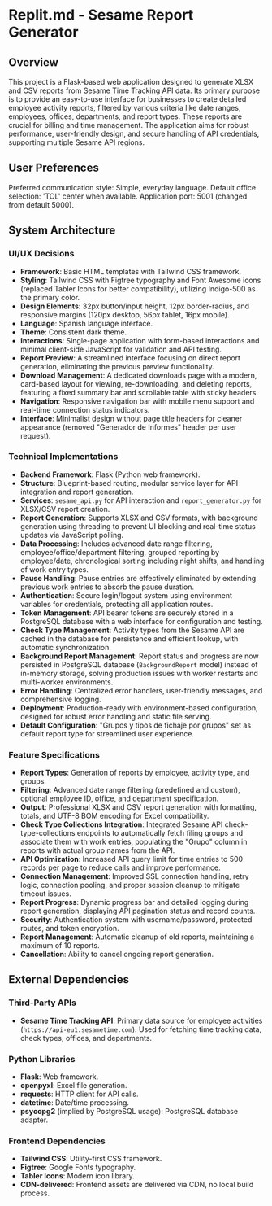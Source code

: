 # Replit.md - Sesame Report Generator

## Overview
This project is a Flask-based web application designed to generate XLSX and CSV reports from Sesame Time Tracking API data. Its primary purpose is to provide an easy-to-use interface for businesses to create detailed employee activity reports, filtered by various criteria like date ranges, employees, offices, departments, and report types. These reports are crucial for billing and time management. The application aims for robust performance, user-friendly design, and secure handling of API credentials, supporting multiple Sesame API regions.

## User Preferences
Preferred communication style: Simple, everyday language.
Default office selection: 'TOL' center when available.
Application port: 5001 (changed from default 5000).

## System Architecture

### UI/UX Decisions
- **Framework**: Basic HTML templates with Tailwind CSS framework.
- **Styling**: Tailwind CSS with Figtree typography and Font Awesome icons (replaced Tabler Icons for better compatibility), utilizing Indigo-500 as the primary color.
- **Design Elements**: 32px button/input height, 12px border-radius, and responsive margins (120px desktop, 56px tablet, 16px mobile).
- **Language**: Spanish language interface.
- **Theme**: Consistent dark theme.
- **Interactions**: Single-page application with form-based interactions and minimal client-side JavaScript for validation and API testing.
- **Report Preview**: A streamlined interface focusing on direct report generation, eliminating the previous preview functionality.
- **Download Management**: A dedicated downloads page with a modern, card-based layout for viewing, re-downloading, and deleting reports, featuring a fixed summary bar and scrollable table with sticky headers.
- **Navigation**: Responsive navigation bar with mobile menu support and real-time connection status indicators.
- **Interface**: Minimalist design without page title headers for cleaner appearance (removed "Generador de Informes" header per user request).

### Technical Implementations
- **Backend Framework**: Flask (Python web framework).
- **Structure**: Blueprint-based routing, modular service layer for API integration and report generation.
- **Services**: `sesame_api.py` for API interaction and `report_generator.py` for XLSX/CSV report creation.
- **Report Generation**: Supports XLSX and CSV formats, with background generation using threading to prevent UI blocking and real-time status updates via JavaScript polling.
- **Data Processing**: Includes advanced date range filtering, employee/office/department filtering, grouped reporting by employee/date, chronological sorting including night shifts, and handling of work entry types.
- **Pause Handling**: Pause entries are effectively eliminated by extending previous work entries to absorb the pause duration.
- **Authentication**: Secure login/logout system using environment variables for credentials, protecting all application routes.
- **Token Management**: API bearer tokens are securely stored in a PostgreSQL database with a web interface for configuration and testing.
- **Check Type Management**: Activity types from the Sesame API are cached in the database for persistence and efficient lookup, with automatic synchronization.
- **Background Report Management**: Report status and progress are now persisted in PostgreSQL database (`BackgroundReport` model) instead of in-memory storage, solving production issues with worker restarts and multi-worker environments.
- **Error Handling**: Centralized error handlers, user-friendly messages, and comprehensive logging.
- **Deployment**: Production-ready with environment-based configuration, designed for robust error handling and static file serving.
- **Default Configuration**: "Grupos y tipos de fichaje por grupos" set as default report type for streamlined user experience.

### Feature Specifications
- **Report Types**: Generation of reports by employee, activity type, and groups.
- **Filtering**: Advanced date range filtering (predefined and custom), optional employee ID, office, and department specification.
- **Output**: Professional XLSX and CSV report generation with formatting, totals, and UTF-8 BOM encoding for Excel compatibility.
- **Check Type Collections Integration**: Integrated Sesame API check-type-collections endpoints to automatically fetch filing groups and associate them with work entries, populating the "Grupo" column in reports with actual group names from the API.
- **API Optimization**: Increased API query limit for time entries to 500 records per page to reduce calls and improve performance.
- **Connection Management**: Improved SSL connection handling, retry logic, connection pooling, and proper session cleanup to mitigate timeout issues.
- **Report Progress**: Dynamic progress bar and detailed logging during report generation, displaying API pagination status and record counts.
- **Security**: Authentication system with username/password, protected routes, and token encryption.
- **Report Management**: Automatic cleanup of old reports, maintaining a maximum of 10 reports.
- **Cancellation**: Ability to cancel ongoing report generation.

## External Dependencies

### Third-Party APIs
- **Sesame Time Tracking API**: Primary data source for employee activities (`https://api-eu1.sesametime.com`). Used for fetching time tracking data, check types, offices, and departments.

### Python Libraries
- **Flask**: Web framework.
- **openpyxl**: Excel file generation.
- **requests**: HTTP client for API calls.
- **datetime**: Date/time processing.
- **psycopg2** (implied by PostgreSQL usage): PostgreSQL database adapter.

### Frontend Dependencies
- **Tailwind CSS**: Utility-first CSS framework.
- **Figtree**: Google Fonts typography.
- **Tabler Icons**: Modern icon library.
- **CDN-delivered**: Frontend assets are delivered via CDN, no local build process.
